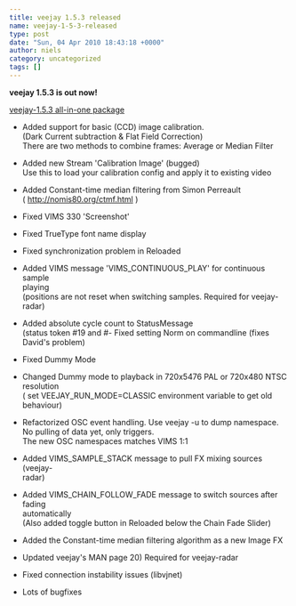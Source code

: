 ```yaml
---
title: veejay 1.5.3 released
name: veejay-1-5-3-released
type: post
date: "Sun, 04 Apr 2010 18:43:18 +0000"
author: niels
category: uncategorized
tags: []
---
```

**veejay 1.5.3 is out now!**  

[veejay-1.5.3 all-in-one package](https://sourceforge.net/projects/veejay/files/veejay-1.5-src/veejay-1.5.3.tar.bz2/download)  


- Added support for basic (CCD) image calibration.  
(Dark Current subtraction & Flat Field Correction)  
There are two methods to combine frames: Average or Median Filter  

- Added new Stream 'Calibration Image' (bugged)  
Use this to load your calibration config and apply it to existing video  

- Added Constant-time median filtering from Simon Perreault  
( http://nomis80.org/ctmf.html )  

- Fixed VIMS 330 'Screenshot'  

- Fixed TrueType font name display  

- Fixed synchronization problem in Reloaded  

- Added VIMS message 'VIMS_CONTINUOUS_PLAY' for continuous sample  
playing  
(positions are not reset when switching samples. Required for veejay-  
radar)  

- Added absolute cycle count to StatusMessage  
(status token \#19 and \#- Fixed setting Norm on commandline (fixes David's problem)  

- Fixed Dummy Mode  

- Changed Dummy mode to playback in 720x5476 PAL or 720x480 NTSC resolution  
( set VEEJAY_RUN_MODE=CLASSIC environment variable to get old behaviour)  

- Refactorized OSC event handling. Use veejay -u to dump namespace. No pulling of data yet, only triggers.  
The new OSC namespaces matches VIMS 1:1  

- Added VIMS_SAMPLE_STACK message to pull FX mixing sources (veejay-  
radar)  

- Added VIMS_CHAIN_FOLLOW_FADE message to switch sources after fading  
automatically  
(Also added toggle button in Reloaded below the Chain Fade Slider)  

- Added the Constant-time median filtering algorithm as a new Image FX  

- Updated veejay's MAN page 20) Required for veejay-radar  

- Fixed connection instability issues (libvjnet)  

- Lots of bugfixes